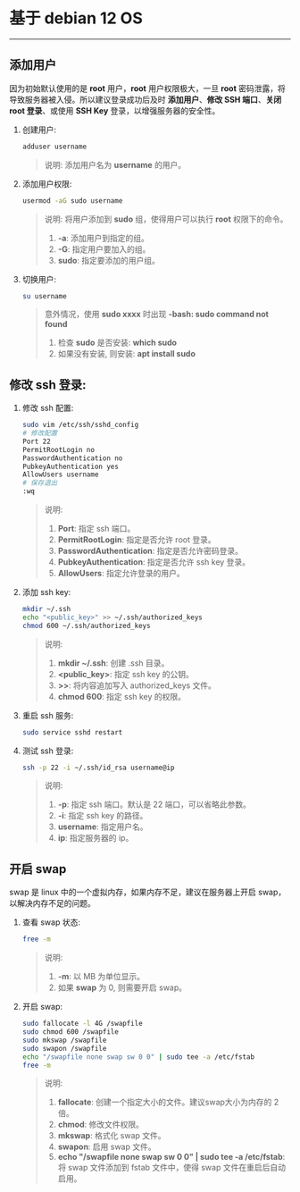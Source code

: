 # 基于 debian 12 OS

****

## 添加用户
因为初始默认使用的是 **root** 用户，**root** 用户权限极大，一旦 **root** 密码泄露，将导致服务器被入侵。所以建议登录成功后及时 **添加用户**、**修改 SSH 端口**、**关闭 root 登录**、或使用 **SSH Key** 登录，以增强服务器的安全性。
1. 创建用户:
    ```bash
    adduser username
    ```
    > 说明: 添加用户名为 **username** 的用户。

2. 添加用户权限:
    ```bash
    usermod -aG sudo username
    ```
    > 说明: 将用户添加到 **sudo** 组，使得用户可以执行 **root** 权限下的命令。
    > 1. **-a**: 添加用户到指定的组。
    > 2. **-G**: 指定用户要加入的组。
    > 3. **sudo**: 指定要添加的用户组。

3. 切换用户:
    ```bash
    su username
    ```
    > 意外情况，使用 **sudo xxxx** 时出现 **-bash: sudo command not found**
    > 1. 检查 **sudo** 是否安装: **which sudo**
    > 2. 如果没有安装, 则安装: **apt install sudo**

## 修改 ssh 登录:
1. 修改 ssh 配置:
    ```bash
    sudo vim /etc/ssh/sshd_config
    # 修改配置
    Port 22
    PermitRootLogin no
    PasswordAuthentication no
    PubkeyAuthentication yes
    AllowUsers username
    # 保存退出
    :wq
    ```
    > 说明:
    > 1. **Port**: 指定 ssh 端口。
    > 2. **PermitRootLogin**: 指定是否允许 root 登录。
    > 3. **PasswordAuthentication**: 指定是否允许密码登录。
    > 4. **PubkeyAuthentication**: 指定是否允许 ssh key 登录。
    > 5. **AllowUsers**: 指定允许登录的用户。

2. 添加 ssh key:
    ```bash
    mkdir ~/.ssh
    echo "<public_key>" >> ~/.ssh/authorized_keys
    chmod 600 ~/.ssh/authorized_keys
    ```
    > 说明:
    > 1. **mkdir ~/.ssh**: 创建 .ssh 目录。
    > 2. **<public_key>**: 指定 ssh key 的公钥。
    > 3. **>>**: 将内容追加写入 authorized_keys 文件。
    > 3. **chmod 600**: 指定 ssh key 的权限。

3. 重启 ssh 服务:
    ```bash
    sudo service sshd restart
    ```

4. 测试 ssh 登录:
    ```bash
    ssh -p 22 -i ~/.ssh/id_rsa username@ip
    ```
    > 说明:
    > 1. **-p**: 指定 ssh 端口。默认是 22 端口，可以省略此参数。
    > 2. **-i**: 指定 ssh key 的路径。
    > 3. **username**: 指定用户名。
    > 4. **ip**: 指定服务器的 ip。

## 开启 swap
swap 是 linux 中的一个虚拟内存，如果内存不足，建议在服务器上开启 swap，以解决内存不足的问题。
1. 查看 swap 状态:
    ```bash
    free -m
    ```
    > 说明:
    > 1. **-m**: 以 MB 为单位显示。
    > 2. 如果 **swap** 为 0, 则需要开启 swap。
2. 开启 swap:
    ```bash
    sudo fallocate -l 4G /swapfile
    sudo chmod 600 /swapfile
    sudo mkswap /swapfile
    sudo swapon /swapfile
    echo "/swapfile none swap sw 0 0" | sudo tee -a /etc/fstab
    free -m
    ```
    > 说明:
    > 1. **fallocate**: 创建一个指定大小的文件。建议swap大小为内存的 2 倍。
    > 2. **chmod**: 修改文件权限。
    > 3. **mkswap**: 格式化 swap 文件。
    > 4. **swapon**: 启用 swap 文件。
    > 5. **echo "/swapfile none swap sw 0 0" | sudo tee -a /etc/fstab**: 将 swap 文件添加到 fstab 文件中，使得 swap 文件在重启后自动启用。
